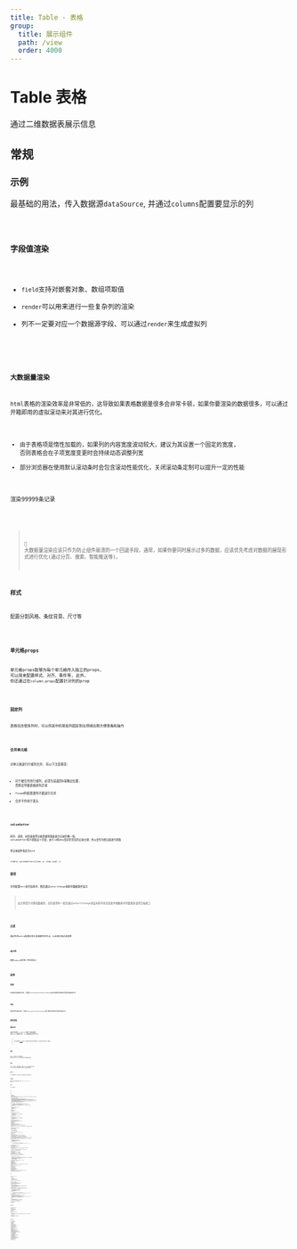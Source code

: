 ```yaml
---
title: Table - 表格
group:
  title: 展示组件
  path: /view
  order: 4000
---
```


# Table 表格

通过二维数据表展示信息

## 常规

### 示例

最基础的用法，传入数据源`dataSource`, 并通过`columns`配置要显示的列

<code src="./base-demo.tsx" />

### 字段值渲染

* `field`支持对嵌套对象、数组项取值
* `render`可以用来进行一些复杂列的渲染
* 列不一定要对应一个数据源字段、可以通过`render`来生成虚拟列

<code src="./render-demo.tsx" />


### 大数据量渲染

html表格的渲染效率是非常低的，这导致如果表格数据量很多会非常卡顿，如果你要渲染的数据很多，可以通过开箱即用的虚拟滚动来对其进行优化。

* 由于表格项是惰性加载的，如果列的内容宽度波动较大，建议为其设置一个固定的宽度, 否则表格会在子项宽度变更时会持续动态调整列宽
* 部分浏览器在使用默认滚动条时会包含滚动性能优化，关闭滚动条定制可以提升一定的性能

渲染99999条记录

<code src="./big-data-demo.tsx" />

> 🤔 大数据量渲染应该只作为防止组件崩溃的一个回退手段，通常，如果你要同时展示过多的数据，应该优先考虑对数据的展现形式进行优化(通过分页、搜索、智能推送等)。

### 样式

配置分割风格、条纹背景、尺寸等

<code src="./style-demo.tsx" />

### 单元格props

单元格props能够为每个单元格传入独立的props, 可以用来配置样式、对齐、事件等, 此外, 你还通过在`column.props`配置针对列的prop

<code src="./cell-props-demo.tsx" />


### 固定列

表格包含很多列时，可以将其中的某些列固定到左侧或右侧方便查看和操作

<code src="./fixed-demo.tsx" />


### 合并单元格

对单元格进行行或列合并, 有以下注意事项:
- 对于被合并的行或列，必须为其返回0来腾出位置, 否则会导致表格排列异常
- fixed列和普通列不能进行合并
- 合并不作用于表头

<code src="./span-demo.tsx" />

### valueGetter

排序、选项、树形表格等功能需要获取能表示记录的唯一值， valueGetter用于获取这个字段，由于id和key是非常常见的记录主键，所以会作为默认值进行获取

将记录组件指定为uid

```tsx | pure
<Table valueGetter={item => item.uid} />
```

### 排序

为列配置`sort`来开启排序，然后通过`onSortChange`来排序数据源并显示

> 此示例是针对静态数据的，实际使用时一般会通过onSortChange来监听排序状态变更并根据排序参数重新请求后端接口

<code src="./sort-demo.tsx" />

### 过滤

通过列的extra配置在表头挂载额外的节点，以此来实现过滤逻辑

<code src="./filter-demo.tsx" />

### 总计栏

配置`summary`来对每一列生成总计

<code src="./summary-demo.tsx" />


## 选择

### 多选

多选的受控使用示例，可通过`value`/`defaultValue`/`onChange`自行控制受控和非受控件的使用方式

<code src="./mcheck-demo.tsx" />


### 单选

单选的受控使用示例，可通过`value`/`defaultValue`/`onChange`自行控制受控和非受控件的使用方式

<code src="./scheck-demo.tsx" />


## 树形表格

### 基础示例

使用树形表格时, dataSource遵循一些特定的配置, 比如`children`配置其子项、`isLeaf`配置其是否为叶子节点.

> 树形表格和[tree](/docs/form/tree)共用一套底层的树形处理逻辑，仅对部分用法进行了增减

<code src="./tree-base-demo.tsx" />

### 多选

多选，支持受控、非受控使用, 可传入checkStrictly来关闭父子级的选中关联

<code src="./tree-mcheck-demo.tsx" />

### 单选

单选，支持受控、非受控使用，可通过checkTwig开启树枝节点选中， emptyTwigAsNode将空的树节点视为子节点并使其可选中

<code src="./tree-scheck-demo.tsx" />

### 展开行为

有 4 种展开控制方式: 不受控、受控、默认展开全部、默认展开几级

<code src="./tree-opens-deme.tsx" />

### 动态加载

传入onLoad开启异步加载子项数据，它返回 Promise，该 Promise resolve 树节点的子项

<code src="./tree-dynamic-load-demo.tsx" />

### 手风琴

同一级下只会同时展开一个

<code src="./tree-accordion-demo.tsx" />


## Api

### **`Table`**

```tsx | pure
interface TableProps {
  /** 表格列配置 */
  columns: TableColumns;
  /** 数据源 (每次更改时会解析树数据并缓存关联信息以提升后续操作速度，所以最好将dataSource通过useState或useMemo等进行管理，不要直接内联式传入) */
  dataSource?: TableDataSourceItem[];
  /**
   * 组件内部更改了数据源时，通过此方法通知
   * - 在启用了动态加载子节点、拖拽等功能时触发，它们的共同点是都会更改传入的dataSource
   * - 此选项存在的意义是让动态加载、拖拽排序等功能使用更简单，目前常见组件库中的tree均是只做节点变更通知，需要由用户手动根据节点层级
   * 将新数据/节点顺序设置到DataSource后再更新数据源，但是多层级的树形数据操作是非常麻烦且费时的，所以组件将这些更新操作放到内部进行，用户仅需监听
   * onDataSourceChange并将新的DataSource合并即可
   * - 出于性能考虑，在存在超大数据量的树形数据时，深拷贝非常耗时，组件会直接更改传入的dataSource，并在更新引用后传入onDataSourceChange
   * 所以在开启了动态加载子节点、拖拽功能时，必须传入此项来同步dataSource
   * */
  onDataSourceChange?: (ds: TableDataSourceItem[]) => void;
  /**
   * key/id | 表格中的每一条记录都应该有一个能表示该条记录的字段, valueGetter用于获取这个字段的key
   * - 在启用了选择等功能时，valueGetter获取到的值会作为选中项的value
   * - 由于id和key是非常常见的记录主键，所以会作为默认值进行获取， 如果是key/id 以外的键(如uid)，需要特别指定
   * */
  valueGetter?: string;
  /**
   * 表格高度, 表格数据量过大时使用，传入此项时:
   * - 开启虚拟滚动
   * - 超出此高度会出现滚动条
   * - 固定表头
   * */
  height?: string | number;
  /** 设置加载中状态 */
  loading?: boolean;

  /* ############## 功能选项 ############## */
  /**
   * 根据传入坐标对行进行合并
   * - 对于被合并的行，必须为其返回0来腾出位置, 否则会导致表格排列异常
   * - fixed列和普通列不能进行合并
   * - 不作用于表头、总结栏
   * */
  rowSpan?: (cellMeta: TableMeta) => number | void;
  /**
   * 根据传入坐标对列进行合并
   * - 对于被合并的列，必须为其返回0来腾出位置, 否则会导致表格排列异常
   * - fixed列和普通列不能进行合并
   * - 不作用于表头
   * */
  colSpan?: (cellMeta: TableMeta) => number | void;
  /** 开启总结栏并根据此函数返回生成每列的值 */
  summary?: (colMeta: TableMeta) => React.ReactNode | void;
  /** 默认的排序值 */
  defaultSort?: TableSortValue;
  /** 受控的排序值 */
  sort?: TableSortValue;
  /** 触发排序的回调, 无sort传入时表示取消排序 */
  onSortChange?: (sort: TableSortValue | []) => void;
  /** 如果传入，则控制要显示的列, 数组项为 columns.key 或 字符类型的columns.field */
  showColumns?: string[];
  /** 此项一般会传入一个对象，并且可以在TableMeta.ctx中访问，可用于在某些静态配置(column)中动态获取当前组件上下文的状态 */
  ctx?: any;

  /* ############## 定制选项 ############## */
  /** 表格宽度，默认为容器宽度 */
  width?: string | number;
  /**
   * 'regular' | 表格的数据分割类型:
   * - border: 边框型
   * - regular: 常规型，行直接带分割线
   * */
  divideStyle?: TableDivideStyleKeys | TableDivideStyleEnum;
  /** true | 显示条纹背景 */
  stripe?: boolean;
  /** 表格尺寸 */
  size?: SizeKeys | SizeEnum;
  /** 300px 单元格最大宽度, 用于防止某一列内容过长占用大量位置导致很差的显示效果 */
  cellMaxWidth?: string | number;
  /** 单元格未获取到有效值时(checkFieldValid()返回false), 用于显示的回退内容, 默认显示 “-” */
  fallback?: React.ReactNode | ((cellMeta: TableMeta) => React.ReactNode);
  /** 通过column.filed获取到字段值后，会通过此函数检测字段值是否有效，无效时会显示回退值, 默认只有truthy和0会通过检测 */
  checkFieldValid?: (val: any) => boolean;
  /** true | 是否开启webkit下的自定义滚动条，部分浏览器使用默认滚动条时会自带滚动性能优化，可以关闭此项来提升性能 */
  customScrollbar?: boolean;
  /**
   * 所有单元格设置的props, 支持td标签的所有prop
   * - 可通过该配置为所有单元格同时设置样式、对齐、事件等
   * - 部分被内部占用的props无效
   * */
  props?:
          | React.PropsWithoutRef<JSX.IntrinsicElements['td']>
          | ((cellMeta: TableMeta) => React.PropsWithoutRef<JSX.IntrinsicElements['td']> | void);


  /* ############## 单选/多选 ############## */
  /** 是否可单选 (使用高亮样式) */
  checkable?: boolean;
  /** false | 是否可选中目录级（单选时可用） */
  checkTwig?: boolean;
  /** 是否可多选，启用后onChange/value/defaultValue接受数组，此配置的权重低于单选配置checkable  */
  multipleCheckable?: boolean;
  /**
   * true | 关闭后，父子节点不再强关联(父节点选中时选中所有子节点，子节点全选中时父节点选中)
   * - 如果数据量超过10万，关闭选中关联会大大提高性能
   * */
  checkStrictly?: boolean;
  /** 选项的受控值 (多选时，TreeValueType类型为数组) */
  value?: TreeValueType;
  /** 选项的非受控值 (多选时，TreeValueType类型为数组) */
  defaultValue?: TreeValueType;
  /** 选项的变更回调 (多选时，TreeValueType和TreeNode类型为数组) */
  onChange?: (value: TreeValueType, extra: TableTreeNode) => void;
  
  
  /* ############## 树常用配置 ############## */
  /**
   * 开启异步加载数据，启用后，除了配置了OptionsItem.isLeaf的节点和已有含值子级的节点外，一律可展开，并在展开时触发此回调
   * - 返回选项数组时，会作为该节点的子项，返回空数组则表示该节点为空
   * - 返回非以上值时，设置改节点为叶子节点，不可再展开
   * - 如果promise异常，则忽略操作
   *  */
  onLoad?: (node: TableTreeNode) => Promise<TableDataSourceItem[]>;
  /** 手风琴模式，同级只会有一个节点被展开 */
  accordion?: boolean;
  /** 默认展开所有节点  */
  defaultOpenAll?: boolean;
  /** 默认展开到第几级 */
  defaultOpenZIndex?: number;
  /** 将包含children但值为`[]`的数组视为子节点, 使其可在单选模式下不开启checkTwig的情况下选中 */
  emptyTwigAsNode?: boolean;
  /** 点击节点 */
  onNodeClick?: (current: TableTreeNode) => void;
  /** 禁用(工具条、展开、选中) */
  disabled?: boolean;
  /** 指定打开的节点 (受控) */
  opens?: TreeValueType[];
  /** 指定默认打开的节点 (非受控) */
  defaultOpens?: TreeValueType[];
  /** 打开节点变更时触发 */
  onOpensChange?: (nextOpens: TreeValueType[], nodes: TableTreeNode[]) => void;
  /** 如何从选项中拿到children，默认是 item => item.children */
  childrenGetter?: (optItem: Item) => Item[];
}
```

### **`Column`**

```tsx | pure
interface TableDataSourceItem {
  /** 列名 */
  label: string;
  /**
   * 该列对应的数据字段
   * - 传入字符数组时可以嵌套获取值, 如:
   * @example
   * - ['user', 'name'] => user.name
   * - ['things', '1', 'name'] => things[1].name
   * */
  field?: string | string[];
  /** 自定义渲染内容, 会覆盖field配置 */
  render?: (cellMeta: TableMeta) => React.ReactNode;
  /** 列的固定宽度, 不传时列宽取决于其内容的宽度 */
  width?: string | number;
  /**
   * 列的最大宽度, 此配置会覆盖width配置
   * - 具体表现为，内容宽度未超过maxWidth时根据内容决定列宽，内容宽度超过列宽时取maxWidth
   * - 通常此配置能实现比width更好的显示效果
   * */
  maxWidth?: string | number;
  /** 固定列到左侧或右侧, 如果声明了fixed的列在常规列中间，它会根据固定方向移动到表格两侧渲染 */
  fixed?: TableColumnFixedKeys | TableColumnFixedEnum;
  /**
   * 为该列所有单元格设置的props, 支持td标签的所有prop
   * - 可通过该配置为整列同时设置样式、对齐、事件等
   * - 部分被内部占用的props无效
   * */
  props?:
          | React.PropsWithoutRef<JSX.IntrinsicElements['td']>
          | ((cellMeta: TableMeta) => React.PropsWithoutRef<JSX.IntrinsicElements['td']> | void);
  /** 在列头渲染的额外内容 */
  extra?: React.ReactNode | ((cellMeta: TableMeta) => React.ReactNode);
  /**
   * 如果开启了排序等功能, 需要通过此项来对列进行标识
   * - 如果未明确传入此值，且field为string类型的话，会将filed作为key使用
   * - 如果未明确传入此值，且field为array类型的话，会将其转换为字段字符串并作为key使用，如user.name、news[0].title
   * - 如果包含多个相同的filed声明，则应该为重复的列显式传入key
   * */
  key?: string;
  /**
   * 开启过滤并通过onSort进行回调:
   * - 如果为boolean值true，则表示同时开启asc和desc两种类型的排序
   * - 如果为string类型，则表示只开启该类型的排序
   * */
  sort?: boolean | TableSortKeys | TableSortEnum;
  /** 其他任意的键值 */
  [key: string]: any;
}
```

### **`TreeDataSource`**

```tsx | pure
interface TableDataSourceItem {
  /** 选项名 */
  label: React.ReactNode;
  /** 选项值, 默认与label相同 */
  value: TreeValueType;
  /** 是否禁用 */
  disabled?: boolean;
  /** 子项列表 */
  children?: TreeDataSourceItem[];
  /**
   * 是否为叶子节点
   * - 设置onLoad开启异步加载数据后，所有项都会显示展开图标，如果项被指定为叶子节点，则视为无下级且不显示展开图标
   * - 传入onLoad时生效
   * */
  isLeaf?: boolean;
  /** 在需要自行指定value或label的key时使用 */
  [key: string]: any;
}
```

### **`TableTreeNode`**

```tsx | pure
interface TableTreeNode {
  /** 该节点对应的值 */
  value: TreeValueType;
  /** 当前层级 */
  zIndex: number;
  /** 所有父级节点 */
  parents?: TableTreeNode[];
  /** 所有父级节点的value */
  parentsValues?: TreeValueType[];
  /** 所有兄弟节点(包含本身) */
  siblings: TableTreeNode[];
  /** 所有兄弟节点的value */
  siblingsValues: TreeValueType[];
  /** 所有子孙节点 */
  descendants?: TableTreeNode[];
  /** 所有子孙节点的value */
  descendantsValues?: TreeValueType[];
  /** 所有除树枝节点外的子孙节点 */
  descendantsWithoutTwig?: TableTreeNode[];
  /** 所有除树枝节点外的子孙节点的value */
  descendantsWithoutTwigValues?: TreeValueType[];
  /** 从第一级到当前级的value */
  values: (string | number)[];
  /** 从第一级到当前级的索引 */
  indexes: number[];
  /** 以该项关联的所有选项的关键词拼接字符 */
  fullSearchKey: string;
  /** 该项子级的所有禁用项 */
  disabledChildren: TableTreeNode[];
  /** 该项子级的所有禁用项的value */
  disabledChildrenValues: TreeValueType[];
  /** 未更改的原DataSource对象 */
  origin: TableDataSourceItem;
  /** 子节点列表 */
  child?: TableTreeNode[];
}
```
